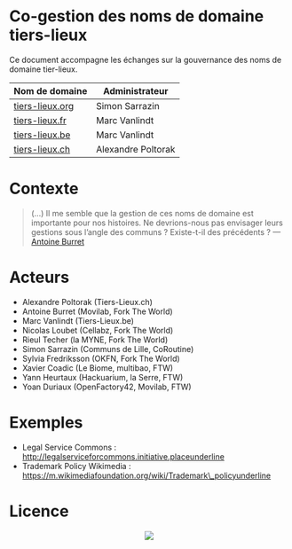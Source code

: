 # Co-gestion des noms de domaine tiers-lieux

Ce document accompagne les échanges sur la gouvernance des noms de domaine tier-lieux. 

**Nom de domaine** | **Administrateur**
------------ | -------------
[tiers-lieux.org](tiers-lieux.org) | Simon Sarrazin
[tiers-lieux.fr](tiers-lieux.fr) | Marc Vanlindt
[tiers-lieux.be](tiers-lieux.be) | Marc Vanlindt
[tiers-lieux.ch](tiers-lieux.ch) | Alexandre Poltorak

# **Contexte**

> (...) Il me semble que la gestion de ces noms de domaine est importante pour nos histoires. Ne devrions-nous pas envisager leurs gestions sous l’angle des communs ? Existe-t-il des précédents ? — [Antoine Burret](http://movilab.org/index.php?title=Utilisateur:Antoine)

# **Acteurs**

   * Alexandre Poltorak (Tiers-Lieux.ch)
   * Antoine Burret (Movilab, Fork The World)
   * Marc Vanlindt (Tiers-Lieux.be)
   * Nicolas Loubet (Cellabz, Fork The World)
   * Rieul Techer (la MYNE, Fork The World)
   * Simon Sarrazin (Communs de Lille, CoRoutine)
   * Sylvia Fredriksson (OKFN, Fork The World)
   * Xavier Coadic (Le Biome, multibao, FTW)
   * Yann Heurtaux (Hackuarium, la Serre, FTW)
   * Yoan Duriaux (OpenFactory42, Movilab, FTW)

# **Exemples**

   * Legal Service Commons : http://legalserviceforcommons.initiative.placeunderline
   * Trademark Policy Wikimedia : https://m.wikimediafoundation.org/wiki/Trademark\_policyunderline

# **Licence**

<p align="center">
  <img src="https://github.com/nicolasloubet/compte-rendus/blob/master/Images/CC-BY-NC-SA.png?raw=true alt="CC-BY-NC-SA 4.0"/>
</p>
